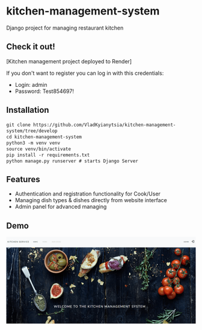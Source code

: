 # kitchen-management-system


Django project for managing restaurant kitchen

## Check it out!

[Kitchen management project deployed to Render]

If you don't want to register you can log in with this credentials:
* Login: admin
* Password: Test854697!

## Installation

```shell
git clone https://github.com/VladKyianytsia/kitchen-management-system/tree/develop
cd kitchen-management-system
python3 -m venv venv
source venv/bin/activate
pip install -r requirements.txt
python manage.py runserver # starts Django Server
```

## Features

* Authentication and registration functionality for Cook/User
* Managing dish types & dishes directly from website interface
* Admin panel for advanced managing

## Demo

![Website Interface](demo.png)